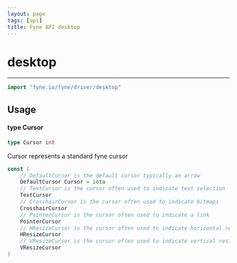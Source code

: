 ```yaml
---
layout: page
tags: [api]
title: Fyne API desktop
---
```


# desktop
---
```go
import "fyne.io/fyne/driver/desktop"
```

## Usage

#### type Cursor

```go
type Cursor int
```

Cursor represents a standard fyne cursor

```go
const (
	// DefaultCursor is the default cursor typically an arrow
	DefaultCursor Cursor = iota
	// TextCursor is the cursor often used to indicate text selection
	TextCursor
	// CrosshairCursor is the cursor often used to indicate bitmaps
	CrosshairCursor
	// PointerCursor is the cursor often used to indicate a link
	PointerCursor
	// HResizeCursor is the cursor often used to indicate horizontal resize
	HResizeCursor
	// VResizeCursor is the cursor often used to indicate vertical resize
	VResizeCursor
)
```
